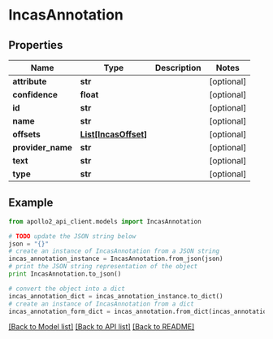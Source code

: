 # IncasAnnotation


## Properties
Name | Type | Description | Notes
------------ | ------------- | ------------- | -------------
**attribute** | **str** |  | [optional] 
**confidence** | **float** |  | [optional] 
**id** | **str** |  | [optional] 
**name** | **str** |  | [optional] 
**offsets** | [**List[IncasOffset]**](IncasOffset.md) |  | [optional] 
**provider_name** | **str** |  | [optional] 
**text** | **str** |  | [optional] 
**type** | **str** |  | [optional] 

## Example

```python
from apollo2_api_client.models import IncasAnnotation

# TODO update the JSON string below
json = "{}"
# create an instance of IncasAnnotation from a JSON string
incas_annotation_instance = IncasAnnotation.from_json(json)
# print the JSON string representation of the object
print IncasAnnotation.to_json()

# convert the object into a dict
incas_annotation_dict = incas_annotation_instance.to_dict()
# create an instance of IncasAnnotation from a dict
incas_annotation_form_dict = incas_annotation.from_dict(incas_annotation_dict)
```
[[Back to Model list]](../README.md#documentation-for-models) [[Back to API list]](../README.md#documentation-for-api-endpoints) [[Back to README]](../README.md)


